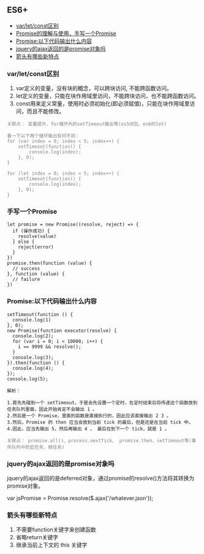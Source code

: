 ## ES6+

- [var/let/const区别](#var/let/const区别)
- [Promise的理解与使用，手写一个Promise](#手写一个Promise)
- [Promise:以下代码输出什么内容](#Promise:以下代码输出什么内容)
- [jquery的ajax返回的是promise对象吗](#jquery的ajax返回的是promise对象吗)
- [箭头有哪些新特点](#箭头有哪些新特点)


### var/let/const区别

1. var定义的变量，没有块的概念，可以跨块访问, 不能跨函数访问。
2. let定义的变量，只能在块作用域里访问，不能跨块访问，也不能跨函数访问。
3. const用来定义常量，使用时必须初始化(即必须赋值)，只能在块作用域里访问，而且不能修改。

<span style="color: grey">

    关联点： 变量提升、for循环內的setTimeout输出等(es5闭包、es6的let)
    
    看一下以下两个循环输出有何不同：
    for (var index = 0; index < 5; index++) {
        setTimeout(function() {
            console.log(index);
        }, 0);
    }

    for (let index = 0; index < 5; index++) {
        setTimeout(function() {
            console.log(index);
        }, 0);
    }
</span>

### 手写一个Promise
```
let promise = new Promise((resolve, reject) => {
  if (操作成功) {
    resolve(value)
  } else {
    reject(error)
  }
})
promise.then(function (value) {
  // success
}, function (value) {
  // failure
})
```

### Promise:以下代码输出什么内容
```
setTimeout(function () {
  console.log(1)
}, 0);
new Promise(function executor(resolve) {
  console.log(2);
  for (var i = 0; i < 10000; i++) {
    i == 9999 && resolve();
  }
  console.log(3);
}).then(function () {
  console.log(4);
});
console.log(5);

解析：

1.首先先碰到一个 setTimeout，于是会先设置一个定时，在定时结束后将传递这个函数放到任务队列里面，因此开始肯定不会输出 1 。 
2.然后是一个 Promise，里面的函数是直接执行的，因此应该直接输出 2 3 。 
3.然后，Promise 的 then 应当会放到当前 tick 的最后，但是还是在当前 tick 中。 
4.因此，应当先输出 5，然后再输出 4 ， 最后在到下一个 tick，就是 1 。
```
<span style="color: grey">

    关联点： promise.all()、process.nextTick、 promise.then、setTimeout等(事件队列中的宏任务、微任务)
</span>

### jquery的ajax返回的是promise对象吗
jquery的ajax返回的是deferred对象，通过promise的resolve()方法将其转换为promise对象。

var jsPromise = Promise.resolve($.ajax('/whatever.json'));

### 箭头有哪些新特点
1. 不需要function关键字来创建函数
2. 省略return关键字
3. 继承当前上下文的 this 关键字
